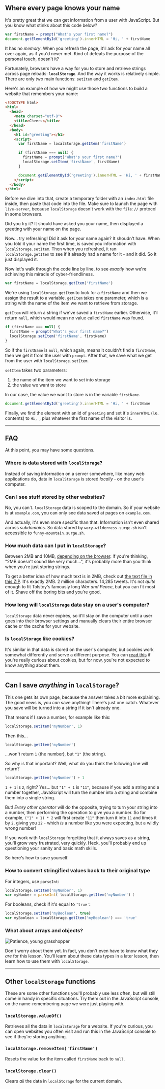 ## Where every page knows your name

It's pretty great that we can get information from a user with JavaScript. But you know what stinks about this code below?

``` js
var firstName = prompt("What's your first name?")
document.getElementById('greeting').innerHTML = 'Hi, ' + firstName
```

It has no _memory_. When you refresh the page, it'll ask for your name all over again, as if you'd never met. Kind of defeats the purpose of the personal touch, doesn't it?

Fortunately, browsers have a way for you to store and retrieve strings across page reloads: __`localStorage`__. And the way it works is relatively simple. There are only two main functions: `setItem` and `getItem`.

Here's an example of how we might use those two functions to build a website that remembers your name:

``` html
<!DOCTYPE html>
<html>
  <head>
    <meta charset="utf-8">
    <title>Cheers</title>
  </head>
  <body>
    <h1 id="greeting"></h1>
    <script>
      var firstName = localStorage.getItem('firstName')

      if (firstName === null) {
        firstName = prompt("What's your first name?")
        localStorage.setItem('firstName', firstName)
      }

      document.getElementById('greeting').innerHTML = 'Hi, ' + firstName
    </script>
  </body>
</html>
```

Before we dive into that, create a temporary folder with an `index.html` file inside, then paste that code into the file. Make sure to launch the page with `live-server`, because `localStorage` doesn't work with the `file://` protocol in some browsers.

Did you try it? It should have asked you your name, then displayed a greeting with your name on the page.

Now... try refreshing! Did it ask for your name again? It shoudn't have. When you told it your name the first time, is saved you information with `localStorage.setItem`. Then when you refreshed, it ran `localStorage.getItem` to see if it already had a name for it - and it did. So it just displayed it.

Now let's walk through the code line by line, to see _exactly_ how we're achieving this miracle of cyber-friendliness.

``` js
var firstName = localStorage.getItem('firstName')
```

We're using `localStorage.getItem` to look for a `firstName` and then we assign the result to a variable. `getItem` takes one parameter, which is a string with the name of the item we want to retrieve from storage.

`getItem` will return a string if we've saved a `firstName` earlier. Otherwise, it'll return `null`, which would mean no value called `firstName` was found.

``` js
if (firstName === null) {
  firstName = prompt("What's your first name?")
  localStorage.setItem('firstName', firstName)
}
```

So if the `firstName` is `null`, which again, means it couldn't find a `firstName`, then we get it from the user with `prompt`. After that, we save what we get from the user with `localStorage.setItem`.

`setItem` takes two parameters:

1. the name of the item we want to set into storage
2. the value we want to store

In our case, the value we want to store is in the variable `firstName`.

``` js
document.getElementById('greeting').innerHTML = 'Hi, ' + firstName
```

Finally, we find the element with an id of `greeting` and set it's `innerHTML` (i.e. contents) to `Hi, `, plus whatever the first name of the visitor is.

---

## FAQ

At this point, you may have some questions.

### Where is data stored with `localStorage`?

Instead of saving information on a server somewhere, like many web applications do, data in `localStorage` is stored _locally_ - on the user's computer.

### Can I see stuff stored by other websites?

No, you can't. `localStorage` data is scoped to the domain. So if your website is at `example.com`, you can only see data saved at pages on `example.com`.

And actually, it's even more specific than that. Information isn't even shared across _subdomains_. So data stored by `wary-wilderness.surge.sh` isn't accessible to `funny-mountain.surge.sh`.

### How much data can I put in `localStorage`?

Between 2MB and 10MB, [depending on the browser](http://www.html5rocks.com/en/tutorials/offline/quota-research/). If you're thinking, "2MB doesn't sound like very much...", it's probably more than you think when you're just storing strings.

To get a better idea of how much text is in 2MB, check out [the text file in this ZIP](https://gist.github.com/chrisvfritz/6880d96c100a9a3ad825/archive/a8dbce78fba793fc5254cd3bc1d031d27ec17c6b.zip). It's exactly 2MB. 2 million characters. 14,285 tweets. It's not _quite_ enough to fit Tolstoy's famously long _War and Peace_, but you can fit most of it. Shave off the boring bits and you're good.

### How long will `localStorage` data stay on a user's computer?

`localStorage` data never expires, so it'll stay on the computer until a user goes into their browser settings and manually clears their entire browser cache or the cache for your website.

### Is `localStorage` like cookies?

It's similar in that data is stored on the user's computer, but cookies work somewhat differently and serve a different purpose. You can [read this](http://stackoverflow.com/questions/3220660/local-storage-vs-cookies) if you're really curious about cookies, but for now, you're not expected to know anything about them.

---

## Can I save _anything_ in `localStorage`?

This one gets its own page, because the answer takes a bit more explaining. The good news is, you _can_ save anything! There's just one catch. Whatever you save will be turned into a string if it isn't already one.

That means if I save a number, for example like this:

``` js
localStorage.setItem('myNumber', 1)
```

Then this...

``` js
localStorage.getItem('myNumber')
```

...won't return `1` (the number), but `"1"` (the string).

So why is that important? Well, what do you think the following line will return?

``` js
localStorage.getItem('myNumber') + 1
```

`1 + 1` is `2`, right? Yes... but `"1" + 1` is `"11"`, because if you add a string and a number together, JavaScript will turn the number into a string and combine them into a single string.

But! _Every other operator_ will do the opposite, trying to turn your string into a number, then performing the operation to give you a number. So for example, `("1" + 1) * 2` will first create `"11"` then turn it into `11` and times it by `2`, giving you `22` - which _is_ a number like you were expecting, but a wildly wrong number!

If you work with `localStorage` forgetting that it always saves as a string, you'll grow very frustrated, very quickly. Heck, you'll probably end up questioning your sanity and basic math skills.

So here's how to save yourself.

### How to convert stringified values back to their original type

For integers, use `parseInt`:

``` js
localStorage.setItem('myNumber', 1)
var myNumber = parseInt( localStorage.getItem('myNumber') )
```

For booleans, check if it's equal to `'true'`:

``` js
localStorage.setItem('myBoolean', true)
var myBoolean = localStorage.getItem('myBoolean') === 'true'
```

### What about arrays and objects?

![Patience, young grasshopper](https://media.licdn.com/mpr/mpr/p/3/005/075/1a2/3ed20a3.jpg)

Don't worry about them yet. In fact, you don't even have to know what they _are_ for this lesson. You'll learn about these data types in a later lesson, then learn how to use them with `localStorage`.

---

## Other `localStorage` functions

These are some other functions you'll probably use less often, but will still come in handy in specific situations. Try them out in the JavaScript console, on the name-remembering page we were just playing with.

### `localStorage.valueOf()`

Retrieves all the data in `localStorage` for a website. If you're curious, you can open websites you often visit and run this in the JavaScript console to see if they're storing anything.

### `localStorage.removeItem('firstName')`

Resets the value for the item called `firstName` back to `null`.

### `localStorage.clear()`

Clears _all_ the data in `localStorage` for the current domain.
